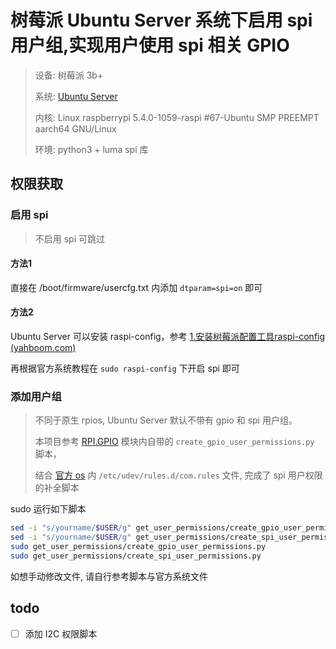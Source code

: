 # 树莓派 Ubuntu Server 系统下启用 spi 用户组,实现用户使用 spi 相关 GPIO

> 设备: 树莓派 3b+
>
> 系统: [Ubuntu Server](https://ubuntu.com/download/raspberry-pi)
>
> 内核: Linux raspberrypi 5.4.0-1059-raspi #67-Ubuntu SMP PREEMPT aarch64 GNU/Linux
>
> 环境: python3 + luma spi 库
>

## 权限获取

### 启用 spi

> 不启用 spi 可跳过

#### 方法1

直接在 /boot/firmware/usercfg.txt 内添加 `dtparam=spi=on` 即可

#### 方法2

Ubuntu Server 可以安装 raspi-config，参考 [1.安装树莓派配置工具raspi-config (yahboom.com)](https://www.yahboom.com/build.html?id=4532&cid=443)

再根据官方系统教程在 `sudo raspi-config` 下开启 spi 即可

### 添加用户组

> 不同于原生 rpios, Ubuntu Server 默认不带有 gpio 和 spi 用户组。
>
> 本项目参考 [RPI.GPIO](https://sourceforge.net/projects/raspberry-gpio-python/files/) 模块内自带的 `create_gpio_user_permissions.py` 脚本，
>
> 结合 [官方 os](https://www.raspberrypi.com/software/) 内 `/etc/udev/rules.d/com.rules` 文件, 完成了 spi 用户权限的补全脚本

sudo 运行如下脚本
```bash
sed -i "s/yourname/$USER/g" get_user_permissions/create_gpio_user_permissions.py
sed -i "s/yourname/$USER/g" get_user_permissions/create_spi_user_permissions.py
sudo get_user_permissions/create_gpio_user_permissions.py
sudo get_user_permissions/create_spi_user_permissions.py
```

如想手动修改文件, 请自行参考脚本与官方系统文件

## todo

- [ ] 添加 I2C 权限脚本
